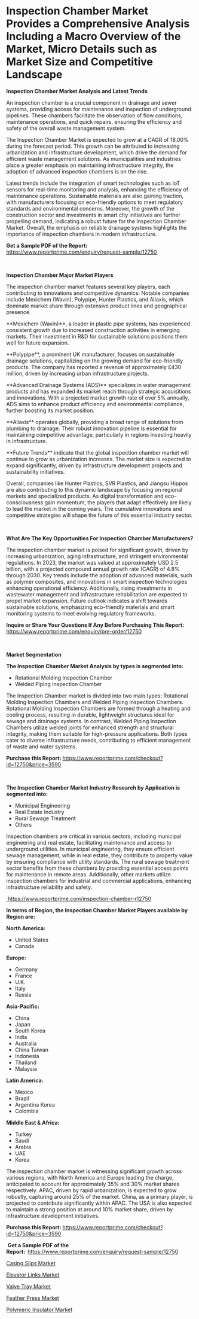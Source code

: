 <p><h1>Inspection Chamber Market Provides a Comprehensive Analysis Including a Macro Overview of the Market, Micro Details such as Market Size and Competitive Landscape</h1></p><p><strong>Inspection Chamber Market Analysis and Latest Trends</strong></p>
<p><p>An inspection chamber is a crucial component in drainage and sewer systems, providing access for maintenance and inspection of underground pipelines. These chambers facilitate the observation of flow conditions, maintenance operations, and quick repairs, ensuring the efficiency and safety of the overall waste management system.</p><p>The Inspection Chamber Market is expected to grow at a CAGR of 18.00% during the forecast period. This growth can be attributed to increasing urbanization and infrastructure development, which drive the demand for efficient waste management solutions. As municipalities and industries place a greater emphasis on maintaining infrastructure integrity, the adoption of advanced inspection chambers is on the rise.</p><p>Latest trends include the integration of smart technologies such as IoT sensors for real-time monitoring and analysis, enhancing the efficiency of maintenance operations. Sustainable materials are also gaining traction, with manufacturers focusing on eco-friendly options to meet regulatory standards and environmental concerns. Moreover, the growth of the construction sector and investments in smart city initiatives are further propelling demand, indicating a robust future for the Inspection Chamber Market. Overall, the emphasis on reliable drainage systems highlights the importance of inspection chambers in modern infrastructure.</p></p>
<p><strong>Get a Sample PDF of the Report:&nbsp;</strong> <a href="https://www.reportprime.com/enquiry/request-sample/12750?utm_campaign=1113&utm_medium=2&utm_source=Github&utm_content=ia&utm_term=19032025&utm_id=inspection-chamber">https://www.reportprime.com/enquiry/request-sample/12750</a></p>
<p>&nbsp;</p>
<p><strong>Inspection Chamber Major Market Players</strong></p>
<p><p>The inspection chamber market features several key players, each contributing to innovations and competitive dynamics. Notable companies include Mexichem (Wavin), Polypipe, Hunter Plastics, and Aliaxis, which dominate market share through extensive product lines and geographical presence.</p><p>**Mexichem (Wavin)**, a leader in plastic pipe systems, has experienced consistent growth due to increased construction activities in emerging markets. Their investment in R&D for sustainable solutions positions them well for future expansion.</p><p>**Polypipe**, a prominent UK manufacturer, focuses on sustainable drainage solutions, capitalizing on the growing demand for eco-friendly products. The company has reported a revenue of approximately £430 million, driven by increasing urban infrastructure projects.</p><p>**Advanced Drainage Systems (ADS)** specializes in water management products and has expanded its market reach through strategic acquisitions and innovations. With a projected market growth rate of over 5% annually, ADS aims to enhance product efficiency and environmental compliance, further boosting its market position.</p><p>**Aliaxis** operates globally, providing a broad range of solutions from plumbing to drainage. Their robust innovation pipeline is essential for maintaining competitive advantage, particularly in regions investing heavily in infrastructure.</p><p>**Future Trends** indicate that the global inspection chamber market will continue to grow as urbanization increases. The market size is expected to expand significantly, driven by infrastructure development projects and sustainability initiatives.</p><p>Overall, companies like Hunter Plastics, SVR Plastics, and Jiangsu Hippos are also contributing to this dynamic landscape by focusing on regional markets and specialized products. As digital transformation and eco-consciousness gain momentum, the players that adapt effectively are likely to lead the market in the coming years. The cumulative innovations and competitive strategies will shape the future of this essential industry sector.</p></p>
<p>&nbsp;</p>
<p><strong>What Are The Key Opportunities For Inspection Chamber Manufacturers?</strong></p>
<p><p>The inspection chamber market is poised for significant growth, driven by increasing urbanization, aging infrastructure, and stringent environmental regulations. In 2023, the market was valued at approximately USD 2.5 billion, with a projected compound annual growth rate (CAGR) of 4.8% through 2030. Key trends include the adoption of advanced materials, such as polymer composites, and innovations in smart inspection technologies enhancing operational efficiency. Additionally, rising investments in wastewater management and infrastructure rehabilitation are expected to propel market expansion. Future outlook indicates a shift towards sustainable solutions, emphasizing eco-friendly materials and smart monitoring systems to meet evolving regulatory frameworks.</p></p>
<p><strong>Inquire or Share Your Questions If Any Before Purchasing This Report:</strong> <a href="https://www.reportprime.com/enquiry/pre-order/12750?utm_campaign=1113&utm_medium=2&utm_source=Github&utm_content=ia&utm_term=19032025&utm_id=inspection-chamber">https://www.reportprime.com/enquiry/pre-order/12750</a></p>
<p>&nbsp;</p>
<p><strong>Market Segmentation</strong></p>
<p><strong>The Inspection Chamber Market Analysis by types is segmented into:</strong></p>
<p><ul><li>Rotational Molding Inspection Chamber</li><li>Welded Piping Inspection Chamber</li></ul></p>
<p><p>The Inspection Chamber market is divided into two main types: Rotational Molding Inspection Chambers and Welded Piping Inspection Chambers. Rotational Molding Inspection Chambers are formed through a heating and cooling process, resulting in durable, lightweight structures ideal for sewage and drainage systems. In contrast, Welded Piping Inspection Chambers utilize welded joints for enhanced strength and structural integrity, making them suitable for high-pressure applications. Both types cater to diverse infrastructure needs, contributing to efficient management of waste and water systems.</p></p>
<p><strong>Purchase this Report:&nbsp;</strong><a href="https://www.reportprime.com/checkout?id=12750&price=3590&utm_campaign=1113&utm_medium=2&utm_source=Github&utm_content=ia&utm_term=19032025&utm_id=inspection-chamber">https://www.reportprime.com/checkout?id=12750&price=3590</a></p>
<p>&nbsp;</p>
<p><strong>The Inspection Chamber Market Industry Research by Application is segmented into:</strong></p>
<p><ul><li>Municipal Engineering</li><li>Real Estate Industry</li><li>Rural Sewage Treatment</li><li>Others</li></ul></p>
<p><p>Inspection chambers are critical in various sectors, including municipal engineering and real estate, facilitating maintenance and access to underground utilities. In municipal engineering, they ensure efficient sewage management, while in real estate, they contribute to property value by ensuring compliance with utility standards. The rural sewage treatment sector benefits from these chambers by providing essential access points for maintenance in remote areas. Additionally, other markets utilize inspection chambers for industrial and commercial applications, enhancing infrastructure reliability and safety.</p></p>
<p><a href="https://www.reportprime.com/inspection-chamber-r12750?utm_campaign=1113&utm_medium=2&utm_source=Github&utm_content=ia&utm_term=19032025&utm_id=inspection-chamber">&nbsp;https://www.reportprime.com/inspection-chamber-r12750</a></p>
<p><strong>In terms of Region, the Inspection Chamber Market Players available by Region are:</strong></p>
<p>
    <p> <strong> North America: </strong>
        <ul>
            <li>United States</li>
            <li>Canada</li>
        </ul>
        </p> 
    <p> <strong> Europe: </strong>
        <ul>
            <li>Germany</li>
            <li>France</li>
            <li>U.K.</li>
            <li>Italy</li>
            <li>Russia</li>
        </ul>
        </p> 
    <p> <strong> Asia-Pacific: </strong>
        <ul>
            <li>China</li>
            <li>Japan</li>
            <li>South Korea</li>
            <li>India</li>
            <li>Australia</li>
            <li>China Taiwan</li>
            <li>Indonesia</li>
            <li>Thailand</li>
            <li>Malaysia</li>
        </ul>
        </p> 
    <p> <strong> Latin America: </strong>
        <ul>
            <li>Mexico</li>
            <li>Brazil</li>
            <li>Argentina Korea</li>
            <li>Colombia</li>
        </ul>
        </p> 
    <p> <strong> Middle East & Africa: </strong>
        <ul>
            <li>Turkey</li>
            <li>Saudi</li>
            <li>Arabia</li>
            <li>UAE</li>
            <li>Korea</li>
        </ul>
    </p>
    </p>
<p><p>The inspection chamber market is witnessing significant growth across various regions, with North America and Europe leading the charge, anticipated to account for approximately 35% and 30% market shares respectively. APAC, driven by rapid urbanization, is expected to grow robustly, capturing around 25% of the market. China, as a primary player, is projected to contribute significantly within APAC. The USA is also expected to maintain a strong position at around 10% market share, driven by infrastructure development initiatives.</p></p>
<p><strong>Purchase this Report: </strong><a href="https://www.reportprime.com/checkout?id=12750&price=3590&utm_campaign=1113&utm_medium=2&utm_source=Github&utm_content=ia&utm_term=19032025&utm_id=inspection-chamber">https://www.reportprime.com/checkout?id=12750&price=3590</a></p>
<p>&nbsp;<strong>Get a Sample PDF of the Report:&nbsp;&nbsp;</strong><a href="https://www.reportprime.com/enquiry/request-sample/12750?utm_campaign=1113&utm_medium=2&utm_source=Github&utm_content=ia&utm_term=19032025&utm_id=inspection-chamber">https://www.reportprime.com/enquiry/request-sample/12750</a></p>
<p><strong></strong></p>
<p><p><a href="https://github.com/guyotkiferhi/Market-Research-Report-List-1/blob/main/casing-slips-market.md?utm_campaign=1113&utm_medium=2&utm_source=Github&utm_content=ia&utm_term=19032025&utm_id=inspection-chamber">Casing Slips Market</a></p><p><a href="https://github.com/karydacamu/Market-Research-Report-List-1/blob/main/elevator-links-market.md?utm_campaign=1113&utm_medium=2&utm_source=Github&utm_content=ia&utm_term=19032025&utm_id=inspection-chamber">Elevator Links Market</a></p><p><a href="https://github.com/prantoblouin/Market-Research-Report-List-1/blob/main/valve-tray-market.md?utm_campaign=1113&utm_medium=2&utm_source=Github&utm_content=ia&utm_term=19032025&utm_id=inspection-chamber">Valve Tray Market</a></p><p><a href="https://github.com/iyachikareva/Market-Research-Report-List-1/blob/main/feather-press-market.md?utm_campaign=1113&utm_medium=2&utm_source=Github&utm_content=ia&utm_term=19032025&utm_id=inspection-chamber">Feather Press Market</a></p><p><a href="https://github.com/mafeasavzal/Market-Research-Report-List-1/blob/main/polymeric-insulator-market.md?utm_campaign=1113&utm_medium=2&utm_source=Github&utm_content=ia&utm_term=19032025&utm_id=inspection-chamber">Polymeric Insulator Market</a></p></p>